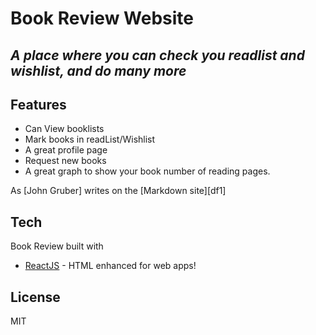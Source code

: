 # Book Review Website

## _A place where you can check you readlist and wishlist, and do many more_

## Features

- Can View booklists
- Mark books in readList/Wishlist
- A great profile page
- Request new books
- A great graph to show your book number of reading pages.

As [John Gruber] writes on the [Markdown site][df1]

## Tech

Book Review built with

- [ReactJS] - HTML enhanced for web apps!

## License

MIT

[ReactJS]: https://react.dev/
